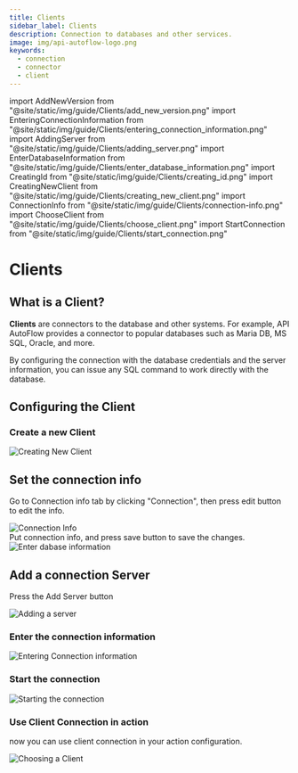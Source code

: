 ```yaml
---
title: Clients
sidebar_label: Clients
description: Connection to databases and other services.
image: img/api-autoflow-logo.png
keywords:
  - connection
  - connector
  - client
---
```


import AddNewVersion from "@site/static/img/guide/Clients/add_new_version.png"
import EnteringConnectionInformation from "@site/static/img/guide/Clients/entering_connection_information.png"
import AddingServer from "@site/static/img/guide/Clients/adding_server.png"
import EnterDatabaseInformation from "@site/static/img/guide/Clients/enter_database_information.png"
import CreatingId from "@site/static/img/guide/Clients/creating_id.png"
import CreatingNewClient from "@site/static/img/guide/Clients/creating_new_client.png"
import ConnectionInfo from "@site/static/img/guide/Clients/connection-info.png"
import ChooseClient from "@site/static/img/guide/Clients/choose_client.png"
import StartConnection from "@site/static/img/guide/Clients/start_connection.png"

# Clients

## What is a Client?

**Clients** are connectors to the database and other systems. For example, API AutoFlow provides a connector to popular databases such as Maria DB, MS SQL, Oracle, and more.

By configuring the connection with the database credentials and the server information, you can issue any SQL command to work directly with the database.

## Configuring the Client

### Create a new Client

<div class= "myResponsiveImg">
    <img src={CreatingNewClient} alt="Creating New Client"/>
</div>

## Set the connection info
Go to Connection info tab by clicking "Connection", then press edit button to edit the info.
<div class= "myResponsiveImg">
    <img src={ConnectionInfo} alt="Connection Info"/>
</div>
Put connection info, and press save button to save the changes.
<div class= "myResponsiveImg">
    <img src={EnterDatabaseInformation} alt="Enter dabase information"/>
</div>

## Add a connection Server

Press the Add Server button

<div class= "myResponsiveImg">
    <img src={AddingServer} alt="Adding a server"/>
</div>

### Enter the connection information

<div class= "myResponsiveImg">
    <img src={EnteringConnectionInformation} alt="Entering Connection information"/>
</div>

### Start the connection
<div class= "myResponsiveImg">
    <img src={StartConnection} alt="Starting the connection"/>
</div>

### Use Client Connection in action
now you can use client connection in your action configuration.
<div class= "myResponsiveImg">
    <img src={ChooseClient} alt="Choosing a Client"/>
</div>

